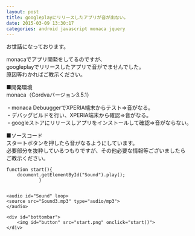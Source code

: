 ```yaml
---
layout: post
title: googleplayにリリースしたアプリが音が出ない。
date: 2015-03-09 13:30:17
categories: android javascript monaca jquery
---
```

<!-- {% raw %} -->
<p>お世話になっております。</p>

<p>monacaでアプリ開発をしてるのですが、<br>
googleplayでリリースしたアプリで音がでませんでした。<br>
原因等わかればご教示ください。</p>

<p>■開発環境<br>
monaca（Cordvaバージョン3.5.1）</p>

<p>・monaca DebuuggerでXPERIA端末からテスト⇒音がなる。<br>
・デバッグビルドを行い、XPERIA端末から確認⇒音がなる。<br>
・googleストアにリリースしアプリをインストールして確認⇒音がならない。</p>

<p>■ソースコード<br>
スタートボタンを押したら音がなるようにしています。<br>
必要部分を抜粋しているつもりですが、その他必要な情報等ございましたら<br>
ご教示ください。</p>

<pre><code>function start(){
    document.getElementById("Sound").play();
            }


&lt;audio id="Sound" loop&gt;
&lt;source src="Sound3.mp3" type="audio/mp3"&gt;
&lt;/audio&gt;

&lt;div id="bottombar"&gt;
    &lt;img id="button" src="start.png" onclick="start()"&gt;
&lt;/div&gt;    
</code></pre>
<!-- {% endraw %} -->
